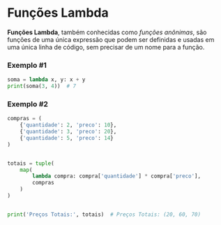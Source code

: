 # Funções Lambda


**Funções Lambda**, também conhecidas como _funções anônimas_, são funções de uma única expressão que podem ser definidas e usadas em uma única linha de código, sem precisar de um nome para a função. 


### Exemplo #1


````python
soma = lambda x, y: x + y
print(soma(3, 4))  # 7
````


### Exemplo #2


````python
compras = (
    {'quantidade': 2, 'preco': 10},
    {'quantidade': 3, 'preco': 20},
    {'quantidade': 5, 'preco': 14}
)


totais = tuple(
    map(
        lambda compra: compra['quantidade'] * compra['preco'],
        compras
    )
)


print('Preços Totais:', totais)  # Preços Totais: (20, 60, 70)
````